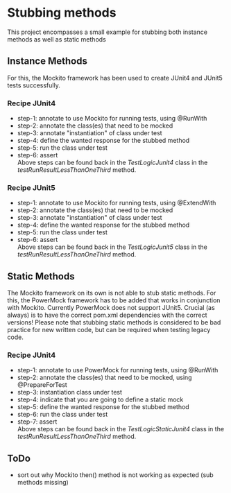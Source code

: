 # Stubbing methods
This project encompasses a small example for stubbing both instance methods as well as static methods

## Instance Methods
For this, the Mockito framework has been used to create JUnit4 and JUnit5 tests successfully.

### Recipe JUnit4
- step-1: annotate to use Mockito for running tests, using @RunWith
- step-2: annotate the class(es) that need to be mocked
- step-3: annotate "instantiation" of class under test
- step-4: define the wanted response for the stubbed method
- step-5: run the class under test
- step-6: assert   
Above steps can be found back in the *TestLogicJunit4* class in the *testRunResultLessThanOneThird* method.

### Recipe JUnit5
- step-1: annotate to use Mockito for running tests, using @ExtendWith
- step-2: annotate the class(es) that need to be mocked
- step-3: annotate "instantiation" of class under test
- step-4: define the wanted response for the stubbed method
- step-5: run the class under test
- step-6: assert   
Above steps can be found back in the *TestLogicJunit5* class in the *testRunResultLessThanOneThird* method.

## Static Methods
The Mockito framework on its own is not able to stub static methods. For this, the PowerMock framework has to be added
that works in conjunction with Mockito. Currently PowerMock does not support JUnit5. Crucial (as always) is to have the
correct pom.xml dependencies with the correct versions! 
Please note that stubbing static methods is considered to be bad 
practice for new written code, but can be required when testing legacy code.

### Recipe JUnit4
- step-1: annotate to use PowerMock for running tests, using @RunWith
- step-2: annotate the class(es) that need to be mocked, using @PrepareForTest
- step-3: instantiation class under test
- step-4: indicate that you are going to define a static mock
- step-5: define the wanted response for the stubbed method
- step-6: run the class under test
- step-7: assert   
Above steps can be found back in the *TestLogicStaticJunit4* class in the *testRunResultLessThanOneThird* method.

## ToDo
* sort out why Mockito then() method is not working as expected (sub methods missing) 



